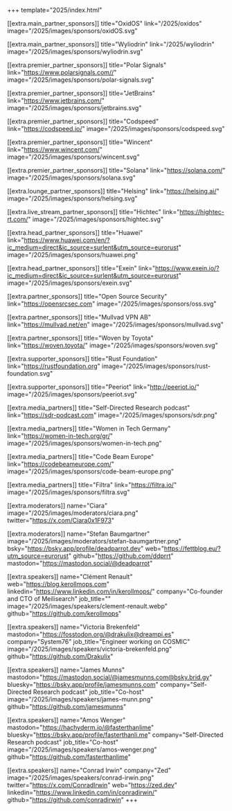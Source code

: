 +++
template="2025/index.html"

[[extra.main_partner_sponsors]]
  title="OxidOS"
  link="/2025/oxidos"
  image="/2025/images/sponsors/oxidOS.svg"

[[extra.main_partner_sponsors]]
  title="Wyliodrin"
  link="/2025/wyliodrin"
  image="/2025/images/sponsors/wyliodrin.svg"

[[extra.premier_partner_sponsors]]
  title="Polar Signals"
  link="https://www.polarsignals.com//"
  image="/2025/images/sponsors/polar-signals.svg"

[[extra.premier_partner_sponsors]]
  title="JetBrains"
  link="https://www.jetbrains.com/"
  image="/2025/images/sponsors/jetbrains.svg"

[[extra.premier_partner_sponsors]]
  title="Codspeed"
  link="https://codspeed.io/"
  image="/2025/images/sponsors/codspeed.svg"

[[extra.premier_partner_sponsors]]
  title="Wincent"
  link="https://www.wincent.com/"
  image="/2025/images/sponsors/wincent.svg"

[[extra.premier_partner_sponsors]]
  title="Solana"
  link="https://solana.com/"
  image="/2025/images/sponsors/solana.svg"

[[extra.lounge_partner_sponsors]]
  title="Helsing"
  link="https://helsing.ai/"
  image="/2025/images/sponsors/helsing.svg"

[[extra.live_stream_partner_sponsors]]
  title="Hichtec"
  link="https://hightec-rt.com/"
  image="/2025/images/sponsors/hightec.svg"

[[extra.head_partner_sponsors]]
  title="Huawei"
  link="https://www.huawei.com/en/?ic_medium=direct&ic_source=surlent&utm_source=eurorust"
  image="/2025/images/sponsors/huawei.png"

[[extra.head_partner_sponsors]]
  title="Exein"
  link="https://www.exein.io/?ic_medium=direct&ic_source=surlent&utm_source=eurorust"
  image="/2025/images/sponsors/exein.svg"

[[extra.partner_sponsors]]
  title="Open Source Security"
  link="https://opensrcsec.com"
  image="/2025/images/sponsors/oss.svg"

[[extra.partner_sponsors]]
  title="Mullvad VPN AB"
  link="https://mullvad.net/en"
  image="/2025/images/sponsors/mullvad.svg"

[[extra.partner_sponsors]]
  title="Woven by Toyota"
  link="https://woven.toyota/"
  image="/2025/images/sponsors/woven.svg"

[[extra.supporter_sponsors]]
  title="Rust Foundation"
  link="https://rustfoundation.org"
  image="/2025/images/sponsors/rust-foundation.svg"

[[extra.supporter_sponsors]]
  title="Peeriot"
  link="http://peeriot.io/"
  image="/2025/images/sponsors/peeriot.svg"

[[extra.media_partners]]
  title="Self-Directed Research podcast"
  link="https://sdr-podcast.com"
  image="/2025/images/sponsors/sdr.png"

[[extra.media_partners]]
  title="Women in Tech Germany"
  link="https://women-in-tech.org/gr/"
  image="/2025/images/sponsors/women-in-tech.png"

[[extra.media_partners]]
  title="Code Beam Europe"
  link="https://codebeameurope.com/"
  image="/2025/images/sponsors/code-beam-europe.png"

[[extra.media_partners]]
  title="Filtra"
  link="https://filtra.io/"
  image="/2025/images/sponsors/filtra.svg"

[[extra.moderators]]
  name="Ciara"
  image="/2025/images/moderators/ciara.png"
	twitter="https://x.com/Ciara0x1F973"

[[extra.moderators]]
  name="Stefan Baumgartner"
  image="/2025/images/moderators/stefan-baumgartner.png"
  bsky="https://bsky.app/profile/deadparrot.dev"
  web="https://fettblog.eu/?utm_source=eurorust"
  github="https://github.com/ddprrt"
  mastodon="https://mastodon.social/@deadparrot"

[[extra.speakers]]
  name="Clément Renault"
  web="https://blog.kerollmops.com"
  linkedin="https://www.linkedin.com/in/kerollmops/"
  company="Co-founder and CTO of Meilisearch"
  job_title=""
  image="/2025/images/speakers/clement-renault.webp"
  github="https://github.com/kerollmops"

[[extra.speakers]]
  name="Victoria Brekenfeld"
  mastodon="https://fosstodon.org/@drakulix@dreampi.es"
  company="System76"
  job_title="Engineer working on COSMIC"
  image="/2025/images/speakers/victoria-brekenfeld.png"
  github="https://github.com/Drakulix"

[[extra.speakers]]
  name="James Munns"
  mastodon="https://mastodon.social/@jamesmunns.com@bsky.brid.gy"
  bluesky="https://bsky.app/profile/jamesmunns.com"
  company="Self-Directed Research podcast"
  job_title="Co-host"
  image="/2025/images/speakers/james-munn.png"
  github="https://github.com/jamesmunns"

[[extra.speakers]]
  name="Amos Wenger"
  mastodon="https://hachyderm.io/@fasterthanlime"
  bluesky="https://bsky.app/profile/fasterthanli.me"
  company="Self-Directed Research podcast"
  job_title="Co-host"
  image="/2025/images/speakers/amos-wenger.png"
  github="https://github.com/fasterthanlime"

[[extra.speakers]]
  name="Conrad Irwin"
  company="Zed"
  image="/2025/images/speakers/conrad-irwin.png"
  twitter="https://x.com/ConradIrwin"
  web="https://zed.dev"
  linkedin="https://www.linkedin.com/in/conradirwin/"
  github="https://github.com/conradirwin"
+++
